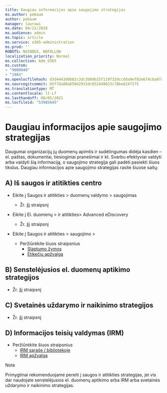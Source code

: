 ```yaml
---
title: Daugiau informacijos apie saugojimo strategijas
ms.author: pebaum
author: pebaum
manager: laurawi
ms.date: 04/21/2020
ms.audience: admin
ms.topic: article
ms.service: o365-administration
ms.prod: ''
ROBOTS: NOINDEX, NOFOLLOW
localization_priority: Normal
ms.collection: Adm_O365
ms.custom:
- "9000048"
- "1983"
ms.openlocfilehash: d3d4443d0b82c3dc3b89b25f119f32dccdda9ef82e674cba97a945af9019ad00
ms.sourcegitcommit: b5f7da89a650d2915dc652449623c78be6247175
ms.translationtype: MT
ms.contentlocale: lt-LT
ms.lasthandoff: 08/05/2021
ms.locfileid: "53985645"
---
```

# <a name="more-info-about-retention-policies"></a>Daugiau informacijos apie saugojimo strategijas

Daugumai organizacijų jų duomenų apimtis ir sudėtingumas didėja kasdien – el. paštas, dokumentai, tiesioginiai pranešimai ir kt. Svarbu efektyviai valdyti arba valdyti šią informaciją, o saugojimo strategija gali padėti pasiekti šiuos tikslus. Daugiau informacijos apie saugojimo strategijas rasite šiuose saitų:

## <a name="a-from-security-and-compliance-center"></a>A) Iš saugos ir atitikties centro

- Eikite į Saugos ir atitikties > duomenų valdymo > saugojimas
  - Žr. [šį](https://docs.microsoft.com/microsoft-365/compliance/retention-policies) straipsnį

- Eikite į El. duomenų > ir atitikties> Advanced eDiscovery 
  - Žr. [šį](https://docs.microsoft.com/microsoft-365/compliance/ediscovery-cases) straipsnį

- Eikite į Saugos ir atitikties > saugojimo >
  - Peržiūrėkite šiuos straipsnius
    - [Slaptumo žymos](https://docs.microsoft.com/microsoft-365/compliance/sensitivity-labels)
    - [Etikečių apžvalga](https://docs.microsoft.com/microsoft-365/compliance/labels)

## <a name="b-legacy-ediscovery-policies"></a>B) Senstelėjusios el. duomenų aptikimo strategijos

- Žr. [šį](https://support.office.com/article/Set-up-an-eDiscovery-Center-in-SharePoint-Online-A18F8975-AA7F-43B4-A7D6-001D14744D8E) straipsnį

## <a name="c-site-closure-and-deletion-policies"></a>C) Svetainės uždarymo ir naikinimo strategijos

- Žr. [šį](https://support.office.com/article/Use-policies-for-site-closure-and-deletion-A8280D82-27FD-48C5-9ADF-8A5431208BA5) straipsnį  

## <a name="d-information-rights-management-irm"></a>D) Informacijos teisių valdymas (IRM)

- Peržiūrėkite šiuos straipsnius
  - [IRM sąraše / bibliotekoje](https://support.office.com/article/apply-information-rights-management-to-a-list-or-library-3bdb5c4e-94fc-4741-b02f-4e7cc3c54aa1)
  - [IRM apžvalga](https://support.office.com/article/create-and-apply-information-management-policies-eb501fe9-2ef6-4150-945a-65a6451ee9e9)

> [!Note]
> Primygtinai rekomenduojame pereiti į saugos ir atitikties strategijas, jei vis dar naudojate senstelėjusios el. duomenų aptikimo arba IRM arba svetainės uždarymo ir naikinimo strategijas.
